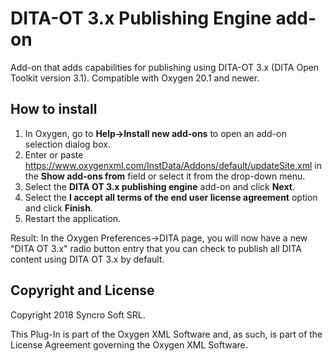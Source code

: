 # DITA-OT 3.x Publishing Engine add-on
Add-on that adds capabilities for publishing using DITA-OT 3.x (DITA Open Toolkit version 3.1). Compatible with Oxygen 20.1 and newer.

How to install
--------------
1. In Oxygen, go to **Help->Install new add-ons** to open an add-on selection dialog box.
2. Enter or paste https://www.oxygenxml.com/InstData/Addons/default/updateSite.xml in the **Show add-ons from** field or select it from the drop-down menu.
3. Select the **DITA OT 3.x publishing engine** add-on and click **Next**.
4. Select the **I accept all terms of the end user license agreement** option and click **Finish**.
5. Restart the application.

Result: In the Oxygen Preferences->DITA page, you will now have a new "DITA OT 3.x" radio button entry that you can check to publish all DITA content using DITA OT 3.x by default.

Copyright and License
---------------------
Copyright 2018 Syncro Soft SRL.

This Plug-In is part of the Oxygen XML Software and, as such, is part of the License Agreement 
governing the Oxygen XML Software. 
